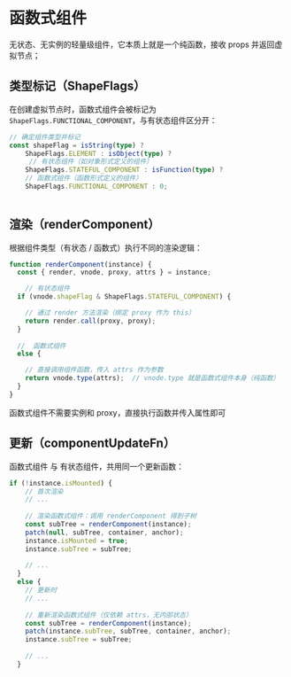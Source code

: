 # 函数式组件
无状态、无实例的轻量级组件，它本质上就是一个纯函数，接收 props 并返回虚拟节点；

## 类型标记（ShapeFlags）
在创建虚拟节点时，函数式组件会被标记为` ShapeFlags.FUNCTIONAL_COMPONENT`，与有状态组件区分开：
```ts
// 确定组件类型并标记
const shapeFlag = isString(type) ? 
    ShapeFlags.ELEMENT : isObject(type) ? 
     // 有状态组件（如对象形式定义的组件）
    ShapeFlags.STATEFUL_COMPONENT : isFunction(type) ?  
    // 函数式组件（函数形式定义的组件）
    ShapeFlags.FUNCTIONAL_COMPONENT : 0; 
      
```


## 渲染（renderComponent）
根据组件类型（有状态 / 函数式）执行不同的渲染逻辑：
```ts
function renderComponent(instance) {
  const { render, vnode, proxy, attrs } = instance;

    // 有状态组件
  if (vnode.shapeFlag & ShapeFlags.STATEFUL_COMPONENT) {

    // 通过 render 方法渲染（绑定 proxy 作为 this）
    return render.call(proxy, proxy);
  } 
  
  //  函数式组件
  else {

    // 直接调用组件函数，传入 attrs 作为参数
    return vnode.type(attrs);  // vnode.type 就是函数式组件本身（纯函数）
  }
}
```
函数式组件不需要实例和 proxy，直接执行函数并传入属性即可


## 更新（componentUpdateFn）
函数式组件 与 有状态组件，共用同一个更新函数：
```ts
if (!instance.isMounted) {
    // 首次渲染
    // ...
    
    // 渲染函数式组件：调用 renderComponent 得到子树
    const subTree = renderComponent(instance);
    patch(null, subTree, container, anchor);
    instance.isMounted = true;
    instance.subTree = subTree;
    
    // ...
  } 
  else {
    // 更新时
    // ...
    
    // 重新渲染函数式组件（仅依赖 attrs，无内部状态）
    const subTree = renderComponent(instance);
    patch(instance.subTree, subTree, container, anchor);
    instance.subTree = subTree;
    
    // ...
  }
```